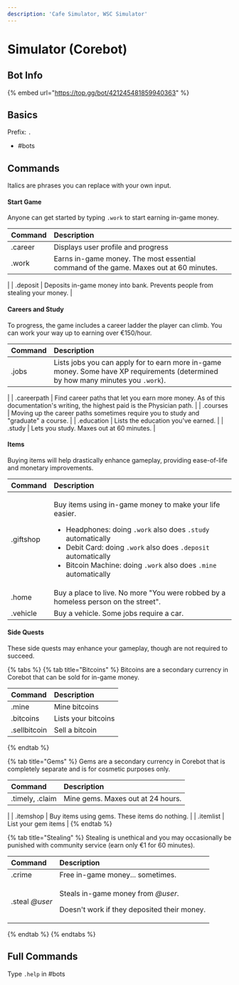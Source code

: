 ```yaml
---
description: 'Cafe Simulator, WSC Simulator'
---
```


# Simulator \(Corebot\)

## Bot Info

{% embed url="https://top.gg/bot/421245481859940363" %}

## Basics

Prefix: `.`

* \#bots

## Commands

Italics are phrases you can replace with your own input.



#### Start Game

Anyone can get started by typing `.work` to start earning in-game money.

| Command | Description |
| :--- | :--- |
| .career | Displays user profile and progress |
| .work | Earns in-game money. The most essential command of the game. Maxes out at 60 minutes. |
| .deposit | Deposits in-game money into bank. Prevents people from stealing your money. |



#### Careers and Study

To progress, the game includes a career ladder the player can climb. You can work your way up to earning over €150/hour.

| Command | Description |
| :--- | :--- |
| .jobs | Lists jobs you can apply for to earn more in-game money. Some have XP requirements \(determined by how many minutes you `.work`\). |
| .careerpath | Find career paths that let you earn more money. As of this documentation's writing, the highest paid is the Physician path. |
| .courses | Moving up the career paths sometimes require you to study and "graduate" a course. |
| .education | Lists the education you've earned. |
| .study | Lets you study. Maxes out at 60 minutes. |



#### Items

Buying items will help drastically enhance gameplay, providing ease-of-life and monetary improvements.

<table>
  <thead>
    <tr>
      <th style="text-align:left">Command</th>
      <th style="text-align:left">Description</th>
    </tr>
  </thead>
  <tbody>
    <tr>
      <td style="text-align:left">.giftshop</td>
      <td style="text-align:left">
        <p>Buy items using in-game money to make your life easier.
          <br />
        </p>
        <ul>
          <li>Headphones: doing <code>.work</code> also does <code>.study</code> automatically
            <br
            />
          </li>
          <li>Debit Card: doing <code>.work</code> also does <code>.deposit</code> automatically
            <br
            />
          </li>
          <li>Bitcoin Machine: doing <code>.work</code> also does <code>.mine</code> automatically</li>
        </ul>
      </td>
    </tr>
    <tr>
      <td style="text-align:left">.home</td>
      <td style="text-align:left">Buy a place to live. No more &quot;You were robbed by a homeless person
        on the street&quot;.
        <br />
      </td>
    </tr>
    <tr>
      <td style="text-align:left">.vehicle</td>
      <td style="text-align:left">Buy a vehicle. Some jobs require a car.
        <br />
      </td>
    </tr>
  </tbody>
</table>

#### Side Quests

These side quests may enhance your gameplay, though are not required to succeed.

{% tabs %}
{% tab title="Bitcoins" %}
Bitcoins are a secondary currency in Corebot that can be sold for in-game money.

| Command | Description |
| :--- | :--- |
| .mine | Mine bitcoins |
| .bitcoins | Lists your bitcoins |
| .sellbitcoin | Sell a bitcoin |
{% endtab %}

{% tab title="Gems" %}
Gems are a secondary currency in Corebot that is completely separate and is for cosmetic purposes only.

| Command | Description |
| :--- | :--- |
| .timely, .claim | Mine gems. Maxes out at 24 hours. |
| .itemshop | Buy items using gems. These items do nothing. |
| .itemlist | List your gem items |
{% endtab %}

{% tab title="Stealing" %}
Stealing is unethical and you may occasionally be punished with community service \(earn only €1 for 60 minutes\).

<table>
  <thead>
    <tr>
      <th style="text-align:left">Command</th>
      <th style="text-align:left">Description</th>
    </tr>
  </thead>
  <tbody>
    <tr>
      <td style="text-align:left">.crime</td>
      <td style="text-align:left">Free in-game money... sometimes.</td>
    </tr>
    <tr>
      <td style="text-align:left">.steal <em>@user</em>
      </td>
      <td style="text-align:left">
        <p>Steals in-game money from <em>@user</em>.</p>
        <p>Doesn&apos;t work if they deposited their money.
          <br />
        </p>
      </td>
    </tr>
  </tbody>
</table>
{% endtab %}
{% endtabs %}

## Full Commands

Type `.help` in \#bots



